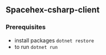 Spacehex-csharp-client
-------
### Prerequisites
* install packages ```dotnet restore```
* to run ```dotnet run```